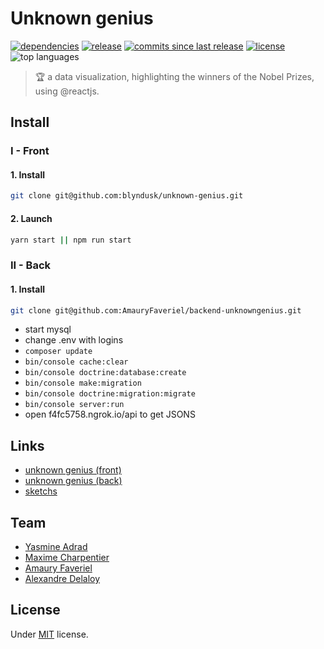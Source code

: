 # Unknown genius

<p>
    <a href="https://github.com/blyndusk/unknown-genius/blob/master/package.json"><img src="https://img.shields.io/requires/github/blyndusk/unknown-genius.svg" alt="dependencies"/></a>
    <a href="https://github.com/blyndusk/unknown-genius/releases/latest"><img src="https://img.shields.io/github/release-pre/blyndusk/unknown-genius.svg" alt="release"/></a>
    <a href="https://github.com/blyndusk/unknown-genius/commits/master"><img src="https://img.shields.io/github/commits-since/blyndusk/unknown-genius/0.10.0.svg" alt="commits since last release"/></a>
    <a href="https://github.com/blyndusk/unknown-genius/blob/master/LICENSE"><img src="https://img.shields.io/github/license/blyndusk/unknown-genius.svg" alt="license"/></a>
    <img src="https://img.shields.io/github/languages/top/blyndusk/unknown-genius.svg" alt="top languages"/>
</p>

> 🏆 a data visualization, highlighting the winners of the Nobel Prizes, using @reactjs.

## Install

### I - Front

#### 1. Install

```bash
git clone git@github.com:blyndusk/unknown-genius.git
```

#### 2. Launch

```bash
yarn start || npm run start
```

### II - Back

#### 1. Install

```bash
git clone git@github.com:AmauryFaveriel/backend-unknowngenius.git
```

- start mysql
- change .env with logins
- `composer update`
- `bin/console cache:clear`
- `bin/console doctrine:database:create`
- `bin/console make:migration`
- `bin/console doctrine:migration:migrate`
- `bin/console server:run`
- open f4fc5758.ngrok.io/api to get JSONS

## Links

- [unknown genius (front)](https://github.com/blyndusk/unknown-genius)
- [unknown genius (back)](https://github.com/AmauryFaveriel/backend-unknowngenius)
- [sketchs](https://app.zeplin.io/project/5cc42bf2138c282d495f0378/dashboard)

## Team

- [Yasmine Adrad](https://github.com/YasmineAD)
- [Maxime Charpentier](https://github.com/maximecharpentier)
- [Amaury Faveriel](https://github.com/AmauryFaveriel)
- [Alexandre Delaloy](https://github.com/blyndusk)

## License

Under [MIT](https://github.com/blyndusk/unknown-genius/blob/master/LICENSE) license.
